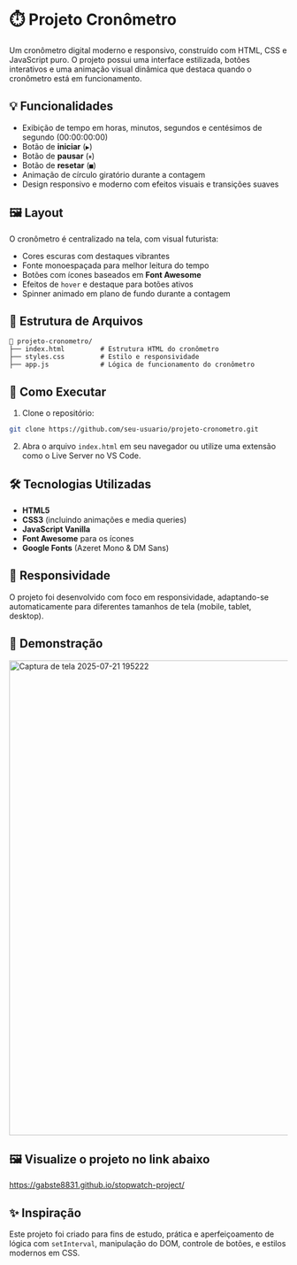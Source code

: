 
# ⏱️ Projeto Cronômetro

Um cronômetro digital moderno e responsivo, construído com HTML, CSS e JavaScript puro. O projeto possui uma interface estilizada, botões interativos e uma animação visual dinâmica que destaca quando o cronômetro está em funcionamento.

## 💡 Funcionalidades

- Exibição de tempo em horas, minutos, segundos e centésimos de segundo (00:00:00:00)
- Botão de **iniciar** (`▶`)
- Botão de **pausar** (`⏸`)
- Botão de **resetar** (`■`)
- Animação de círculo giratório durante a contagem
- Design responsivo e moderno com efeitos visuais e transições suaves

## 🖼️ Layout

O cronômetro é centralizado na tela, com visual futurista:
- Cores escuras com destaques vibrantes
- Fonte monoespaçada para melhor leitura do tempo
- Botões com ícones baseados em **Font Awesome**
- Efeitos de `hover` e destaque para botões ativos
- Spinner animado em plano de fundo durante a contagem

## 📁 Estrutura de Arquivos

```
📁 projeto-cronometro/
├── index.html         # Estrutura HTML do cronômetro
├── styles.css         # Estilo e responsividade
├── app.js             # Lógica de funcionamento do cronômetro
```

## 🚀 Como Executar

1. Clone o repositório:
```bash
git clone https://github.com/seu-usuario/projeto-cronometro.git
```

2. Abra o arquivo `index.html` em seu navegador ou utilize uma extensão como o Live Server no VS Code.

## 🛠️ Tecnologias Utilizadas

- **HTML5**
- **CSS3** (incluindo animações e media queries)
- **JavaScript Vanilla**
- **Font Awesome** para os ícones
- **Google Fonts** (Azeret Mono & DM Sans)

## 📱 Responsividade

O projeto foi desenvolvido com foco em responsividade, adaptando-se automaticamente para diferentes tamanhos de tela (mobile, tablet, desktop).

## 📸 Demonstração

<img width="1840" height="859" alt="Captura de tela 2025-07-21 195222" src="https://github.com/user-attachments/assets/2349dc46-3da2-4cf4-93a3-a1cc81d018fd" />

## 🖼️ Visualize o projeto no link abaixo 
https://gabste8831.github.io/stopwatch-project/

## ✨ Inspiração

Este projeto foi criado para fins de estudo, prática e aperfeiçoamento de lógica com `setInterval`, manipulação do DOM, controle de botões, e estilos modernos em CSS.
